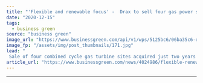 ```yaml
---
title: "'Flexible and renewable focus' -  Drax to sell four gas power stations in £193m deal"
date: "2020-12-15"
tags: 
  - business green
source: "business green"
image_url: "https://www.businessgreen.com/api/v1/wps/5125bc6/06ba35c6-de47-4b88-997a-f1a53543331c/3/Drax-Cooling-Tower-looking-up-185x114.jpg"
image_fp: "/assets/img/post_thumbnails/171.jpg"
lead: "
 Sale of four combined cycle gas turbine sites acquired just two years ago will allow Drax to slash emissions and enhance its focus on flexible and renewable power generation, company says ..."
article_url: "https://www.businessgreen.com/news/4024986/flexible-renewable-focus-drax-sell-gas-power-stations-gbp193m-deal"
---
```


---
